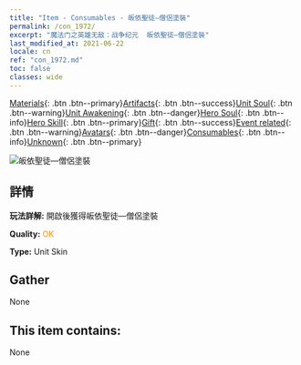 ```yaml
---
title: "Item - Consumables - 皈依聖徒—僧侶塗裝"
permalink: /con_1972/
excerpt: "魔法门之英雄无敌：战争纪元  皈依聖徒—僧侶塗裝"
last_modified_at: 2021-06-22
locale: cn
ref: "con_1972.md"
toc: false
classes: wide
---
```

 [Materials](/ItemsCN/){: .btn .btn--primary}[Artifacts](/ItemsCN/Artifacts/){: .btn .btn--success}[Unit Soul](/ItemsCN/UnitSoul/){: .btn .btn--warning}[Unit Awakening](/ItemsCN/UnitAwakening/){: .btn .btn--danger}[Hero Soul](/ItemsCN/HeroSoul/){: .btn .btn--info}[Hero Skill](/ItemsCN/HeroSkill/){: .btn .btn--primary}[Gift](/ItemsCN/Gift/){: .btn .btn--success}[Event related](/ItemsCN/Events/){: .btn .btn--warning}[Avatars](/ItemsCN/Avatars/){: .btn .btn--danger}[Consumables](/ItemsCN/Consumables/){: .btn .btn--info}[Unknown](/ItemsCN/Unknown/){: .btn .btn--primary}

 ![皈依聖徒—僧侶塗裝](/images/u/ti_senglvshengdan.jpg)

## 詳情
 **玩法詳解:** 開啟後獲得皈依聖徒—僧侶塗裝

 **Quality:** <span style="color: #FF8C00">OK</span>

 **Type:** Unit Skin

## Gather

  None

## This item contains:

  None

